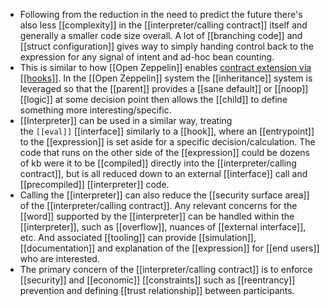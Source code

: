 - Following from the reduction in the need to predict the future there's also less [[complexity]] in the [[interpreter/calling contract]] itself and generally a smaller code size overall. A lot of [[branching code]] and [[struct configuration]] gives way to simply handing control back to the expression for any signal of intent and ad-hoc bean counting.
- This is similar to how [[Open Zeppelin]] enables [contract extension via [[hooks]]](https://docs.openzeppelin.com/contracts/4.x/extending-contracts). In the [[Open Zeppelin]] system the [[inheritance]] system is leveraged so that the [[parent]] provides a [[sane default]] or [[noop]] [[logic]] at some decision point then allows the [[child]] to define something more interesting/specific.
- [[Interpreter]] can be used in a similar way, treating the `[[eval]]` [[interface]] similarly to a [[hook]], where an [[entrypoint]] to the [[expression]] is set aside for a specific decision/calculation. The code that runs on the other side of the [[expression]] could be dozens of kb were it to be [[compiled]] directly into the [[interpreter/calling contract]], but is all reduced down to an external [[interface]] call and [[precompiled]] [[interpreter]] code.
- Calling the [[interpreter]] can also reduce the [[security surface area]] of the [[interpreter/calling contract]]. Any relevant concerns for the [[word]] supported by the [[interpreter]] can be handled within the [[interpreter]], such as [[overflow]], nuances of [[external interface]], etc. And associated [[tooling]] can provide [[simulation]], [[documentation]] and explanation of the [[expression]] for [[end users]] who are interested.
- The primary concern of the [[interpreter/calling contract]] is to enforce [[security]] and [[economic]] [[constraints]] such as [[reentrancy]] prevention and defining [[trust relationship]] between participants.